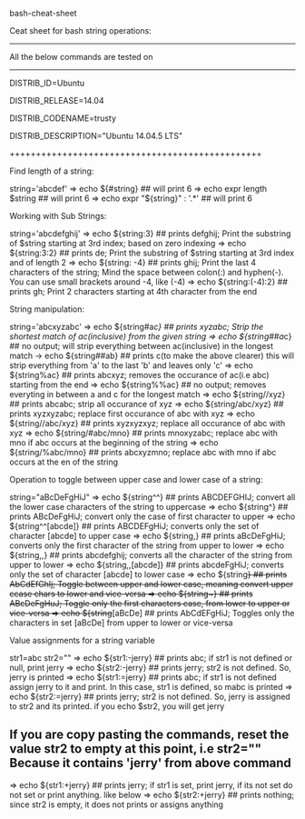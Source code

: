 
bash-cheat-sheet

Ceat sheet for bash string operations:

--------------------------------------

All the below commands are tested on

--------------------------------------

DISTRIB_ID=Ubuntu

DISTRIB_RELEASE=14.04

DISTRIB_CODENAME=trusty

DISTRIB_DESCRIPTION="Ubuntu 14.04.5 LTS"

++++++++++++++++++++++++++++++++++++++++++++++++

Find length of a string:

string='abcdef'
  => echo ${#string}                            ## will print 6
  => echo expr length $string           ## will print 6
  => echo expr "${string}" : '.*'       ## will print 6

Working with Sub Strings:

string='abcdefghij'
  => echo ${string:3}                           ## prints defghij; Print the substring of $string starting at 3rd index; based on zero indexing
  => echo ${string:3:2}                         ## prints de; Print the substring of $string starting at 3rd index and of length 2
  => echo ${string: -4}                         ## prints ghij; Print the last 4 characters of the string; Mind the space between colon(:) and hyphen(-). You can use small brackets around -4, like (-4)
  => echo ${string:(-4):2}                      ## prints gh; Print 2 characters starting at 4th character from the end

String manipulation:

string='abcxyzabc'
  => echo ${string#a*c}                         ## prints xyzabc; Strip the shortest match of ac(inclusive) from the given string
  => echo ${string##a*c}                        ## no output; will strip everything between ac(inclusive) in the longest match
    -> echo ${string##ab}                       ## prints c(to make the above clearer) this will strip everything from 'a' to the last 'b' and leaves only 'c'
  => echo ${string%ac}                          ## prints abcxyz; removes the occurance of ac(i.e abc) starting from the end
  => echo ${string%%ac}                         ## no output; removes everyting in between a and c for the longest match
  => echo ${string//xyz}                        ## prints abcabc; strip all occurance of xyz
  => echo ${string/abc/xyz}                     ## prints xyzxyzabc; replace first occurance of abc with xyz
  => echo ${string//abc/xyz}            ## prints xyzxyzxyz; replace all occurance of abc with xyz
  => echo ${string/#abc/mno}            ## prints mnoxyzabc; replace abc with mno if abc occurs at the beginning of the string
  => echo ${string/%abc/mno}            ## prints abcxyzmno; replace abc with mno if abc occurs at the en of the string

Operation to toggle between upper case and lower case of a string:

string="aBcDeFgHiJ"
  => echo ${string^^}                           ## prints ABCDEFGHIJ; convert all the lower case characters of the string to uppercase
  => echo ${string^}                            ## prints ABcDeFgHiJ; convert only the case of first character to upper
  => echo ${string^^[abcde]}            ## prints ABCDEFgHiJ; converts only the set of character [abcde] to upper case
  => echo ${string,}                            ## prints aBcDeFgHiJ; converts only the first character of the string from upper to lower
  => echo ${string,,}                           ## prints abcdefghij; converts all the character of the string from upper to lower
  => echo ${string,,[abcde]}            ## prints abcdeFgHiJ; converts only the set of character [abcde] to lower case
  => echo ${string~~}                           ## prints AbCdEfGhIj; Toggle between upper and lower case, meaning convert upper ccase chars to lower and vice-versa
  => echo ${string~}                            ## prints ABcDeFgHuJ; Toggle only the first characters case, from lower to upper or vice-versa
  => echo ${string~~[aBcDe]                     ## prints AbCdEFgHiJ; Toggles only the characters in set [aBcDe] from upper to lower or vice-versa

Value assignments for a string variable

str1=abc
str2=""
  => echo ${str1:-jerry}                        ## prints abc; if str1 is not defined or null, print jerry
  => echo ${str2:-jerry}                        ## prints jerry; str2 is not defined. So, jerry is printed
  => echo ${str1:=jerry}                        ## prints abc; if str1 is not defined assign jerry to it and print. In this case, str1 is defined, so mabc is printed
  => echo ${str2:=jerry}                        ## prints jerry; str2 is not defined. So, jerry is assigned to str2 and its printed. if you echo $str2, you will get jerry

## If you are copy pasting the commands, reset the value str2 to empty at this point, i.e str2="" Because it contains 'jerry' from above command
  => echo ${str1:+jerry}                        ## prints jerry; if str1 is set, print jerry, if its not set do not set or print anything. like below
  => echo ${str2:+jerry}                        ## prints nothing; since str2 is empty, it does not prints or assigns anything
